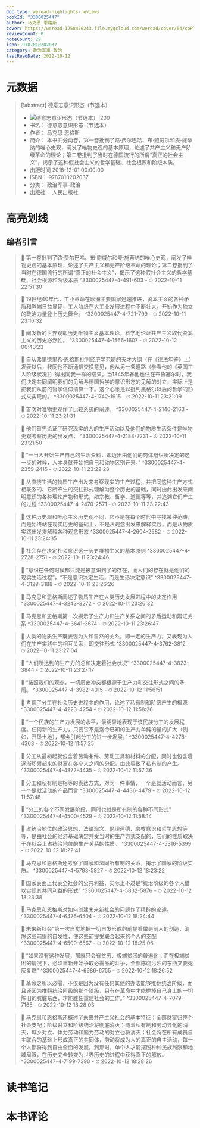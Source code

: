 ```yaml
---
doc_type: weread-highlights-reviews
bookId: "3300025447"
author: 马克思 恩格斯
cover: https://weread-1258476243.file.myqcloud.com/weread/cover/64/cpPlatform_9EPZ4touqBN7QxUiQLN5DV/t7_cpPlatform_9EPZ4touqBN7QxUiQLN5DV.jpg
reviewCount: 0
noteCount: 29
isbn: 9787010202037
category: 政治军事-政治
lastReadDate: 2022-10-12
---
```

# 元数据
> [!abstract] 德意志意识形态（节选本）
> - ![ 德意志意识形态（节选本）|200](https://weread-1258476243.file.myqcloud.com/weread/cover/64/cpPlatform_9EPZ4touqBN7QxUiQLN5DV/t7_cpPlatform_9EPZ4touqBN7QxUiQLN5DV.jpg)
> - 书名： 德意志意识形态（节选本）
> - 作者： 马克思 恩格斯
> - 简介： 本书共分两卷，第一卷批判了路·费尔巴哈、布·鲍威尔和麦·施蒂纳的唯心史观，阐发了唯物史观的基本原理，论述了共产主义和无产阶级革命的理论；第二卷批判了当时在德国流行的所谓“真正的社会主义”，揭示了这种假社会主义的哲学基础、社会根源和阶级本质。
> - 出版时间 2018-12-01 00:00:00
> - ISBN： 9787010202037
> - 分类： 政治军事-政治
> - 出版社： 人民出版社

# 高亮划线

## 编者引言


> 📌 第一卷批判了路·费尔巴哈、布·鲍威尔和麦·施蒂纳的唯心史观，阐发了唯物史观的基本原理，论述了共产主义和无产阶级革命的理论；第二卷批判了当时在德国流行的所谓“真正的社会主义”，揭示了这种假社会主义的哲学基础、社会根源和阶级本质 ^3300025447-4-491-603
    - ⏱ 2022-10-11 22:51:30 

> 📌 19世纪40年代，工业革命在欧洲主要国家迅速推进，资本主义的各种矛盾和弊端日益显现，工人阶级在大工业发展进程中不断壮大，开始作为独立的政治力量登上历史舞台。 ^3300025447-4-721-799
    - ⏱ 2022-10-11 23:16:32 

> 📌 阐发新的世界观即历史唯物主义基本理论，科学地论证共产主义取代资本主义的历史必然性。 ^3300025447-4-1566-1607
    - ⏱ 2022-10-12 00:43:23 

> 📌 自从弗里德里希·恩格斯批判经济学范畴的天才大纲（在《德法年鉴》上）发表以后，我同他不断通信交换意见，他从另一条道路（参看他的《英国工人阶级状况》）得出同我一样的结果。当1845年春他也住在布鲁塞尔时，我们决定共同阐明我们的见解与德国哲学的意识形态的见解的对立，实际上是把我们从前的哲学信仰清算一下。这个心愿是以批判黑格尔以后的哲学的形式来实现的。 ^3300025447-4-1742-1915
    - ⏱ 2022-10-11 23:21:09 

> 📌 首次对唯物史观作了比较系统的阐述。 ^3300025447-4-2146-2163
    - ⏱ 2022-10-11 23:21:31 

> 📌 他们首先论证了研究现实的人的生产活动以及他们的物质生活条件是唯物史观考察历史的出发点， ^3300025447-4-2188-2231
    - ⏱ 2022-10-11 23:21:50 

> 📌 “一当人开始生产自己的生活资料，即迈出由他们的肉体组织所决定的这一步的时候，人本身就开始把自己和动物区别开来。” ^3300025447-4-2359-2415
    - ⏱ 2022-10-11 23:22:28 

> 📌 从直接生活的物质生产出发来考察现实的生产过程，并把同这种生产方式相联系的、它所产生的交往形式理解为整个历史的基础，同时由此出发来阐明意识的各种理论产物和形式，如宗教、哲学、道德等等，并追溯它们产生的过程 ^3300025447-4-2470-2571
    - ⏱ 2022-10-11 23:22:43 

> 📌 这种历史观和唯心主义历史观不同，它不是在每个时代中寻找某种范畴，而是始终站在现实历史的基础上，不是从观念出发来解释实践，而是从物质实践出发来解释各种观念形态 ^3300025447-4-2604-2682
    - ⏱ 2022-10-11 23:24:35 

> 📌 社会存在决定社会意识这一历史唯物主义的基本原则 ^3300025447-4-2728-2751
    - ⏱ 2022-10-11 23:24:46 

> 📌 “意识在任何时候都只能是被意识到了的存在，而人们的存在就是他们的现实生活过程”，“不是意识决定生活，而是生活决定意识” ^3300025447-4-3129-3188
    - ⏱ 2022-10-11 23:26:26 

> 📌 马克思和恩格斯阐述了物质生产在人类历史发展进程中的决定作用 ^3300025447-4-3243-3272
    - ⏱ 2022-10-11 23:26:32 

> 📌 马克思和恩格斯第一次揭示了生产力和生产关系之间的矛盾运动和辩证关系 ^3300025447-4-3641-3674
    - ⏱ 2022-10-11 23:26:47 

> 📌 人类的物质生产既表现为人和自然的关系，即一定的生产力，又表现为人们在生产实践中的相互关系，即交往形式 ^3300025447-4-3762-3812
    - ⏱ 2022-10-11 23:27:04 

> 📌 “人们所达到的生产力的总和决定着社会状况” ^3300025447-4-3823-3844
    - ⏱ 2022-10-11 23:27:17 

> 📌 “按照我们的观点，一切历史冲突都根源于生产力和交往形式之间的矛盾。 ^3300025447-4-3982-4015
    - ⏱ 2022-10-12 11:56:51 

> 📌 考察了分工在社会历史进程中的作用，论述了私有制和阶级产生的根源 ^3300025447-4-4223-4254
    - ⏱ 2022-10-12 11:58:26 

> 📌 “一个民族的生产力发展的水平，最明显地表现于该民族分工的发展程度。任何新的生产力，只要它不是迄今已知的生产力单纯的量的扩大（例如，开垦土地），都会引起分工的进一步发展。” ^3300025447-4-4278-4363
    - ⏱ 2022-10-12 11:57:25 

> 📌 分工从最初起就包含着劳动条件、劳动工具和材料的分配，同时也包含着逐渐积累起来的财富在各个人之间的分配，由此导致了私有制的产生。 ^3300025447-4-4372-4435
    - ⏱ 2022-10-12 11:57:36 

> 📌 分工和私有制是相等的表达方式，对同一件事情，一个是就活动而言，另一个是就活动的产品而言 ^3300025447-4-4436-4479
    - ⏱ 2022-10-12 11:57:48 

> 📌 “分工的各个不同发展阶段，同时也就是所有制的各种不同形式” ^3300025447-4-4500-4529
    - ⏱ 2022-10-12 11:58:14 

> 📌 占统治地位的政治思想、法律观念、伦理道德、宗教意识和哲学思想等等，是由社会的经济基础决定并受当时的生产方式支配的，它们的性质取决于在社会上占统治地位的生产关系的性质。 ^3300025447-4-5316-5399
    - ⏱ 2022-10-12 18:22:41 

> 📌 马克思和恩格斯还考察了国家和法同所有制的关系，揭示了国家的阶级实质。 ^3300025447-4-5793-5827
    - ⏱ 2022-10-12 18:23:22 

> 📌 国家表面上代表全社会的公共利益，实际上不过是“统治阶级的各个人借以实现其共同利益的形式” ^3300025447-4-5832-5876
    - ⏱ 2022-10-12 18:23:38 

> 📌 马克思和恩格斯对如何创建未来新社会的问题作了精辟的论述。 ^3300025447-4-6476-6504
    - ⏱ 2022-10-12 18:24:44 

> 📌 未来新社会“第一次自觉地把一切自发形成的前提看做是前人的创造，消除这些前提的自发性，使这些前提受联合起来的个人的支配 ^3300025447-4-6509-6567
    - ⏱ 2022-10-12 18:25:06 

> 📌 “如果没有这种发展，那就只会有贫穷、极端贫困的普遍化；而在极端贫困的情况下，必须重新开始争取必需品的斗争，全部陈腐污浊的东西又要死灰复燃” ^3300025447-4-6686-6755
    - ⏱ 2022-10-12 18:26:52 

> 📌 革命之所以必需，不仅是因为没有任何其他的办法能够推翻统治阶级，而且还因为推翻统治阶级的那个阶级，只有在革命中才能抛掉自己身上的一切陈旧的肮脏东西，才能胜任重建社会的工作。” ^3300025447-4-7079-7165
    - ⏱ 2022-10-12 18:28:03 

> 📌 马克思和恩格斯还概述了未来共产主义社会的基本特征：全部财富归整个社会支配；阶级对立和阶级统治将彻底消灭；随着私有制和劳动异化的消灭，城乡对立、体力劳动和脑力劳动的对立也将消灭；社会将在所有成员自主联合的基础上形成真正的共同体，劳动将成为人的真正的自主活动，每一个人都将得到自由全面的发展，到那时，单个人才能摆脱种种民族局限和地域局限，在历史完全转变为世界历史的进程中获得真正的解放。 ^3300025447-4-7199-7390
    - ⏱ 2022-10-12 18:28:26 
# 读书笔记

# 本书评论
